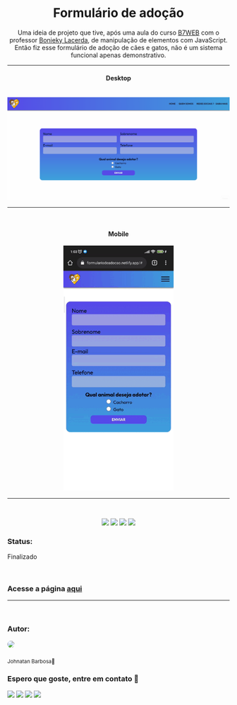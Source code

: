 <h1 align="center">Formulário de adoção</h1>

<div align="center">
  Uma ideia de projeto que tive, após uma aula do curso <a href="https://b7web.com.br/fullstack/?ref=I24108426I&gclid=Cj0KCQiAosmPBhCPARIsAHOen-Ok6NjukCe_t4hpZQXuHDsasW2RB7P_Bg-EC33lMWiGKo61iPecI1gaAkm9EALw_wcB"> B7WEB</a> com o professor <a href="https://www.youtube.com/c/BoniekyLacerdaLeal">Bonieky Lacerda</a>, de manipulação de elementos com JavaScript.
  Então fiz esse formulário de adoção de cães e gatos, não é um sistema funcional apenas demonstrativo.
</div>

---
<h4 align="center">Desktop</h4>
<br>

<div align="center">
  <img src="./assets/Desktop.gif">
</div>

---
<br>
<h4 align="center">Mobile</h4>

<div align="center">
  <img src="./assets/Mobile.gif" width="250px">
</div>

---
<br>
<div align="center">

![](https://img.shields.io/badge/Autor-Johnatan%20Barbosa-brightgreen)
![](https://img.shields.io/badge/Front--End-HTML5-orange)
![](https://img.shields.io/badge/Front--End-CSS-blue)
![](https://img.shields.io/badge/Back--End-JavaScript-yellow)

</div>

### Status:
Finalizado

<br>

### Acesse a página <a href="https://formulariodeadocao.netlify.app/#">aqui</a>

---

<br>

### Autor:

<div style="width: 100px">

  <a href="https://github.com/JohnatanBarbosa"><img src="https://avatars.githubusercontent.com/u/94154381?v=4" style="border-radius: 50%"></a>
  
</div>

<sub>Johnatan Barbosa🚀</sub>

### Espero que goste, entre em contato 📱
<a href="https://www.instagram.com/johnatan_park/" target="_blank"><img src="https://img.shields.io/badge/-Instagram-%23E4405F?style=for-the-badge&logo=instagram&logoColor=white" target="_blank"></a>
<a href = "mailto:barbosajohnatan99@gmail.com"><img src="https://img.shields.io/badge/-Gmail-%23333?style=for-the-badge&logo=gmail&logoColor=white" target="_blank"></a>
<a href="https://www.linkedin.com/in/johnatan-barbosa-de-brito-7845631ab/" target="_blank"><img src="https://img.shields.io/badge/-LinkedIn-%230077B5?style=for-the-badge&logo=linkedin&logoColor=white" target="_blank"></a>
<a href = "https://api.whatsapp.com/send?phone=5561992608982"><img src="https://img.shields.io/badge/WhatsApp-25D366?style=for-the-badge&logo=whatsapp&logoColor=white" target="_blank"></a>


